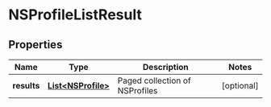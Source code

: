 # NSProfileListResult

## Properties
Name | Type | Description | Notes
------------ | ------------- | ------------- | -------------
**results** | [**List&lt;NSProfile&gt;**](NSProfile.md) | Paged collection of NSProfiles |  [optional]
